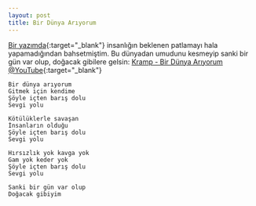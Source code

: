 ```yaml
---
layout: post
title: Bir Dünya Arıyorum
---
```


[Bir yazımda](https://www.dursunturan.com/Sacmaligi-Buyutmek/){:target="_blank"} insanlığın beklenen patlamayı hala yapamadığından bahsetmiştim. Bu dünyadan umudunu kesmeyip sanki bir gün var olup, doğacak gibilere gelsin: [Kramp - Bir Dünya Arıyorum @YouTube](https://youtu.be/r5jbGMkRUB8){:target="_blank"}

~~~
Bir dünya arıyorum
Gitmek için kendime
Şöyle içten barış dolu
Sevgi yolu

Kötülüklerle savaşan
İnsanların olduğu
Şöyle içten barış dolu
Sevgi yolu

Hırsızlık yok kavga yok
Gam yok keder yok
Şöyle içten barış dolu
Sevgi yolu

Sanki bir gün var olup
Doğacak gibiyim
~~~